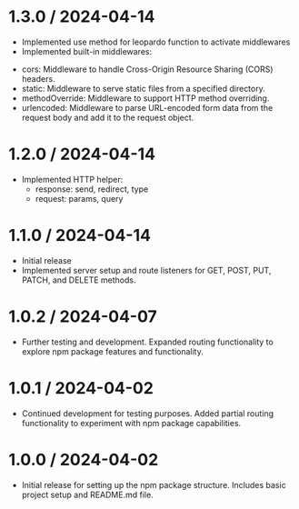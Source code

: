 1.3.0 / 2024-04-14
==================

  * Implemented use method for leopardo function to activate middlewares
  * Implemented built-in middlewares:
  - cors: Middleware to handle Cross-Origin Resource Sharing (CORS) headers.
  - static: Middleware to serve static files from a specified directory.
  - methodOverride: Middleware to support HTTP method overriding.
  - urlencoded: Middleware to parse URL-encoded form data from the request body and add it to the request object.

1.2.0 / 2024-04-14
==================

  * Implemented HTTP helper:
    - response: send, redirect, type
    - request: params, query

1.1.0 / 2024-04-14
==================

  * Initial release
  * Implemented server setup and route listeners for GET, POST, PUT, PATCH, and DELETE methods. 

1.0.2 / 2024-04-07
==================

  * Further testing and development. Expanded routing functionality to explore npm package features and functionality.

1.0.1 / 2024-04-02
==================

  * Continued development for testing purposes. Added partial routing functionality to experiment with npm package capabilities.

1.0.0 / 2024-04-02
==================

  * Initial release for setting up the npm package structure. Includes basic project setup and README.md file.